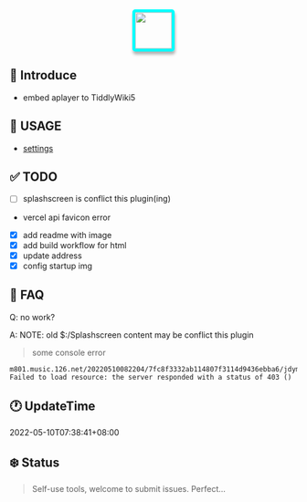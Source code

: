 <div style="text-align: center;">
<img src="https://cdn.jsdelivr.net/gh/oeyoews/img/music-notes.png" style="border-radius: 5px; border: 5px solid cyan; box-shadow: 1px 5px 5px #0000004d;width:64px;" />
</div>


## 👤 Introduce

* embed aplayer to TiddlyWiki5

## 📑 USAGE

* [settings](https://twms.vercel.app/#%24%3A%2Fplugins%2Foeyoews%2FTwm%2Fsettings)

## ✅ TODO

* [ ] splashscreen is conflict this plugin(ing)
* vercel api favicon error
* [x] add readme with image
* [x] add build workflow for html
* [x] update address
* [x] config startup img

## 🎤 FAQ

Q: no work?

A: NOTE: old $:/Splashscreen content may be conflict this plugin

> some console error

```error
m801.music.126.net/20220510082204/7fc8f3332ab114807f3114d9436ebba6/jdymusic/obj/wo3DlMOGwrbDjj7DisKw/12560292155/e5d5/b559/6fbc/64b42ad1e51b9d4ecbd11af869319d5b.mp3:1          Failed to load resource: the server responded with a status of 403 ()
```

## 🕐 UpdateTime

2022-05-10T07:38:41+08:00

## ❄️ Status

> Self-use tools, welcome to submit issues. Perfect...
